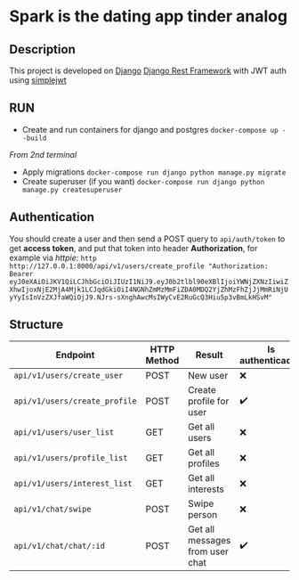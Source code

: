 # Spark is the dating app tinder analog

## Description
This project is developed on [Django](https://github.com/django/django) [Django Rest Framework](https://github.com/encode/django-rest-framework) with JWT auth using [simplejwt](https://github.com/jazzband/djangorestframework-simplejwt) 

## RUN
* Create and run containers for django and postgres ```docker-compose up --build```

*From 2nd terminal*

* Apply migrations ```docker-compose run django python manage.py migrate```
* Create superuser (if you want) ```docker-compose run django python manage.py createsuperuser```

## Authentication
You should create a user and then send a POST query to ```api/auth/token```
to get **access token**, and put that token into header **Authorization**, for example via *httpie*: ```http http://127.0.0.1:8000/api/v1/users/create_profile "Authorization: Bearer eyJ0eXAiOiJKV1QiLCJhbGciOiJIUzI1NiJ9.eyJ0b2tlbl90eXBlIjoiYWNjZXNzIiwiZXhwIjoxNjE2MjA4Mjk1LCJqdGkiOiI4NGNhZmMzMmFiZDA0MDQ2YjZhMzFhZjJjMmRiNjUyYyIsInVzZXJfaWQiOjJ9.NJrs-sXnghAwcMsIWyCvE2RuGcQ3Hiu5p3vBmLkHSvM"``` 

## Structure
|Endpoint|HTTP Method|Result|Is authenticaded|
| ------ | --------- | ---- | --- |
|```api/v1/users/create_user```|POST|New user|:x:|
|```api/v1/users/create_profile```|POST|Create profile for user|:heavy_check_mark:|
|```api/v1/users/user_list```|GET|Get all users|:x:|
|```api/v1/users/profile_list```|GET|Get all profiles|:x:|
|```api/v1/users/interest_list```|GET|Get all interests|:x:|
|```api/v1/chat/swipe```|POST|Swipe person|:x:|
|```api/v1/chat/chat/:id```|POST|Get all messages from user chat|:heavy_check_mark:|



